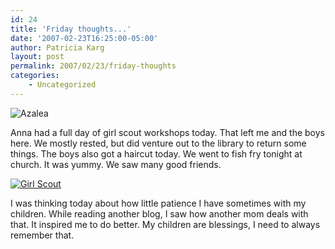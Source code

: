 ```yaml
---
id: 24
title: 'Friday thoughts...'
date: '2007-02-23T16:25:00-05:00'
author: Patricia Karg
layout: post
permalink: 2007/02/23/friday-thoughts
categories:
    - Uncategorized
---
```

![Azalea](http://garden.kargs.net/wp-content/uploads/2013/04/cropped-IMAG8993.jpg)

Anna had a full day of girl scout workshops today. That left me and the boys here. We mostly rested, but did venture out to the library to return some things. The boys also got a haircut today. We went to fish fry tonight at church. It was yummy. We saw many good friends.

[![Girl Scout](http://garden.kargs.net/wp-content/uploads/thumbs/IMG_3195.JPG)](http://garden.kargs.net/wp-content/uploads/IMG_3195.JPG)

I was thinking today about how little patience I have sometimes with my children. While reading another blog, I saw how another mom deals with that. It inspired me to do better. My children are blessings, I need to always remember that.